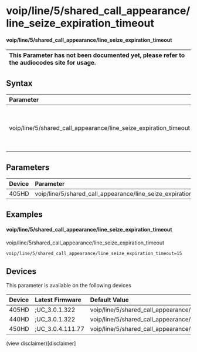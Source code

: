 ﻿---
description: voip/line/5/shared_call_appearance/line_seize_expiration_timeout
search:
    keywords: ['voip','line','5','shared_call_appearance','line_seize_expiration_timeout']
---

# voip/line/5/shared_call_appearance/line_seize_expiration_timeout

#### voip/line/5/shared_call_appearance/line_seize_expiration_timeout


| This Parameter has not been documented yet, please refer to the audiocodes site for usage.  |
| :--- |

## Syntax
| Parameter | Syntax |
| :--- | :--- |
|voip/line/5/shared_call_appearance/line_seize_expiration_timeout | {% raw %} undefined {% endraw %} |

## Parameters
|Device|Parameter|value|Description|
|:---|:---|:---|:---|
| 405HD | voip/line/5/shared_call_appearance/line_seize_expiration_timeout |  |  |

## Examples
#### voip/line/5/shared_call_appearance/line_seize_expiration_timeout

voip/line/5/shared_call_appearance/line_seize_expiration_timeout

```
voip/line/5/shared_call_appearance/line_seize_expiration_timeout=15
```

## Devices
This parameter is available on the following devices

| Device | Latest Firmware | Default Value |
|:---|:---|:---|
| 405HD | ;UC_3.0.1.322 | voip/line/5/shared_call_appearance/line_seize_expiration_timeout=15 
| 440HD | ;UC_3.0.1.322 | voip/line/5/shared_call_appearance/line_seize_expiration_timeout=15 
| 450HD | ;UC_3.0.4.111.77 | voip/line/5/shared_call_appearance/line_seize_expiration_timeout=15 

(view disclaimer)[disclaimer]
